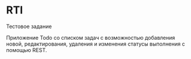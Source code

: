 # RTI

Тестовое задание

Приложение Todo со списком задач с возможностью добавления новой, редактирования, удаления и изменения статусы выполнения с помощью REST.
